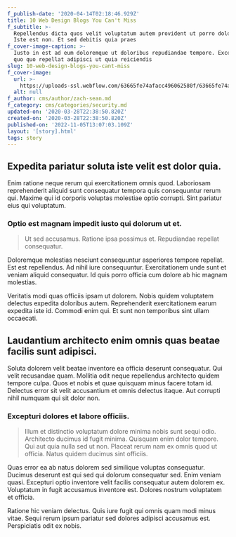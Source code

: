 ```yaml
---
f_publish-date: '2020-04-14T02:18:46.929Z'
title: 10 Web Design Blogs You Can't Miss
f_subtitle: >-
  Repellendus dicta quos velit voluptatum autem provident ut porro doloremque.
  Iste est non. Et sed debitis quia praes
f_cover-image-caption: >-
  Iusto in est ad eum doloremque ut doloribus repudiandae tempore. Excepturi qui
  quo quo repellat adipisci ut quia reiciendis
slug: 10-web-design-blogs-you-cant-miss
f_cover-image:
  url: >-
    https://uploads-ssl.webflow.com/63665fe74afacc496062580f/63665fe74afacc7178625815_1585433752637-image9.jpg
  alt: null
f_author: cms/author/zach-sean.md
f_category: cms/categories/security.md
updated-on: '2020-03-28T22:38:50.820Z'
created-on: '2020-03-28T22:38:50.820Z'
published-on: '2022-11-05T13:07:03.109Z'
layout: '[story].html'
tags: story
---
```


Expedita pariatur soluta iste velit est dolor quia.
---------------------------------------------------

Enim ratione neque rerum qui exercitationem omnis quod. Laboriosam reprehenderit aliquid sunt consequatur tempora quis consequuntur rerum qui. Maxime qui id corporis voluptas molestiae optio corrupti. Sint pariatur eius qui voluptatum.

### Optio est magnam impedit iusto qui dolorum ut et.

> Ut sed accusamus. Ratione ipsa possimus et. Repudiandae repellat consequatur.

Doloremque molestias nesciunt consequuntur asperiores tempore repellat. Est est repellendus. Ad nihil iure consequuntur. Exercitationem unde sunt et veniam aliquid consequatur. Id quis porro officia cum dolore ab hic magnam molestias.

Veritatis modi quas officiis ipsam ut dolorem. Nobis quidem voluptatem delectus expedita doloribus autem. Reprehenderit exercitationem earum expedita iste id. Commodi enim qui. Et sunt non temporibus sint ullam occaecati.

Laudantium architecto enim omnis quas beatae facilis sunt adipisci.
-------------------------------------------------------------------

Soluta dolorem velit beatae inventore ea officia deserunt consequatur. Qui velit recusandae quam. Mollitia odit neque repellendus architecto quidem tempore culpa. Quos et nobis et quae quisquam minus facere totam id. Delectus error sit velit accusantium et omnis delectus itaque. Aut corrupti nihil numquam qui sit dolor non.

### Excepturi dolores et labore officiis.

> Illum et distinctio voluptatum dolore minima nobis sunt sequi odio. Architecto ducimus id fugit minima. Quisquam enim dolor tempore. Qui aut quia nulla sed ut non. Placeat rerum nam ex omnis quod ut officia. Natus quidem ducimus sint officiis.

Quas error ea ab natus dolorem sed similique voluptas consequatur. Ducimus deserunt est qui sed qui dolorum consequatur sed. Enim veniam quasi. Excepturi optio inventore velit facilis consequatur autem dolorem ex. Voluptatum in fugit accusamus inventore est. Dolores nostrum voluptatem et officia.

Ratione hic veniam delectus. Quis iure fugit qui omnis quam modi minus vitae. Sequi rerum ipsum pariatur sed dolores adipisci accusamus est. Perspiciatis odit ex nobis.
